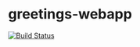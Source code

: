 # greetings-webapp
[![Build Status](https://travis-ci.org/MichaelCDavids/greetings-webapp.svg?branch=master)](https://travis-ci.org/MichaelCDavids/greetings-webapp)
